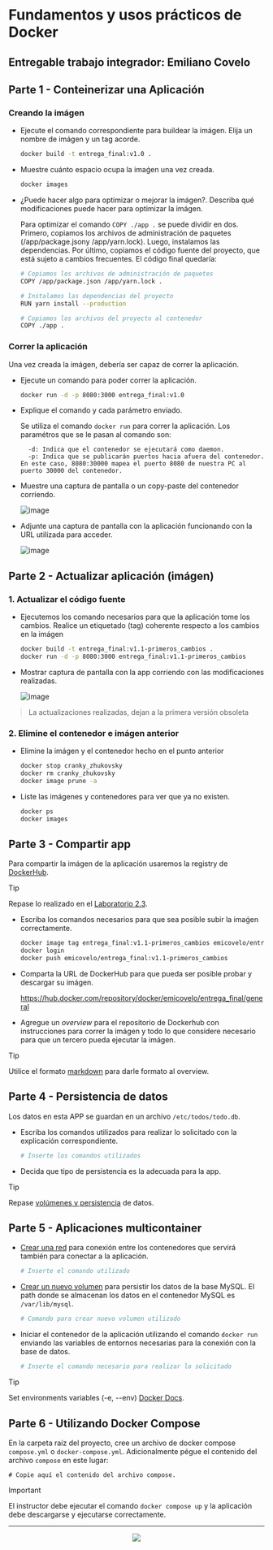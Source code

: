 # Fundamentos y usos prácticos de Docker

## Entregable trabajo integrador: Emiliano Covelo


## Parte 1 - Conteinerizar una Aplicación


### Creando la imágen

- Ejecute el comando correspondiente para buildear la imágen. Elija un nombre de imágen y un tag acorde. 

    ```bash
    docker build -t entrega_final:v1.0 .
    ```
- Muestre cuánto espacio ocupa la imaǵen una vez creada.

    ```bash
    docker images
    ```
- ¿Puede hacer algo para optimizar o mejorar la imágen?. Describa qué modificaciones puede hacer para optimizar la imágen.

    Para optimizar el comando `COPY ./app .` se puede dividir en dos. Primero, copiamos los archivos de administración de paquetes (/app/package.jsony /app/yarn.lock). 
    Luego, instalamos las dependencias. 
    Por último, copiamos el código fuente del proyecto, que está sujeto a cambios frecuentes.
    El código final quedaría: 
    ```bash
    # Copiamos los archivos de administración de paquetes
    COPY /app/package.json /app/yarn.lock .

    # Instalamos las dependencias del proyecto
    RUN yarn install --production

    # Copiamos los archivos del proyecto al contenedor
    COPY ./app .
    ```



### Correr la aplicación

Una vez creada la imágen, debería ser capaz de correr la aplicación.


- Ejecute un comando para poder correr la aplicación.
    ```bash
    docker run -d -p 8080:3000 entrega_final:v1.0
    ```
- Explique el comando y cada parámetro enviado.

   Se utiliza el comando `docker run` para correr la aplicación. Los paramétros que se le pasan al comando son:

        -d: Indica que el contenedor se ejecutará como daemon.
        -p: Indica que se publicarán puertos hacia afuera del contenedor. En este caso, 8080:30000 mapea el puerto 8080 de nuestra PC al puerto 30000 del contenedor.
  
- Muestre una captura de pantalla o un copy-paste del contenedor corriendo.

    ![image](https://github.com/user-attachments/assets/8e28cb64-4e24-4932-af9a-0af5f83dad66)

- Adjunte una captura de pantalla con la aplicación funcionando con la URL utilizada para acceder.

    ![image](https://github.com/user-attachments/assets/79fee30c-6440-4e22-9017-aed0b5a87354)


## Parte 2 - Actualizar aplicación (imágen)

### 1. Actualizar el código fuente

- Ejecutemos los comando necesarios para que la aplicación tome los cambios. Realice un etiquetado (tag) coherente respecto a los cambios en la imágen
    
    ```bash
    docker build -t entrega_final:v1.1-primeros_cambios .
    docker run -d -p 8080:3000 entrega_final:v1.1-primeros_cambios
    ```

- Mostrar captura de pantalla con la app corriendo con las modificaciones realizadas.

    ![image](https://github.com/user-attachments/assets/db130156-f46e-4eb2-a8bb-1f35f6183d41)

> La actualizaciones realizadas, dejan a la primera versión obsoleta

### 2. Elimine el contenedor e imágen anterior

- Elimine la imágen y el contenedor hecho en el punto anterior

    ```bash
    docker stop cranky_zhukovsky
    docker rm cranky_zhukovsky
    docker image prune -a
    ```

- Liste las imágenes y contenedores para ver que ya no existen.

    ```bash
    docker ps
    docker images
    ```


## Parte 3 - Compartir app

Para compartir la imágen de la aplicación usaremos la registry de [DockerHub](https://hub.docker.com/).

> [!TIP]
> Repase lo realizado en el [Laboratorio 2.3](https://github.com/kity-linuxero/docker_410_practicas/blob/main/labs/02-conceptos-basicos/23-images-push.md#3-subimos-a-la-registry).


- Escriba los comandos necesarios para que sea posible subir la imaǵen correctamente.

    ```bash
    docker image tag entrega_final:v1.1-primeros_cambios emicovelo/entrega_final:v1.1-primeros_cambios
    docker login
    docker push emicovelo/entrega_final:v1.1-primeros_cambios
    ```

- Comparta la URL de DockerHub para que pueda ser posible probar y descargar su imágen.

    https://hub.docker.com/repository/docker/emicovelo/entrega_final/general

- Agregue un _overview_ para el repositorio de Dockerhub con instrucciones para correr la imágen y todo lo que considere necesario para que un tercero pueda ejecutar la imágen.

> [!TIP]
> Utilice el formato [markdown](https://docs.github.com/es/get-started/writing-on-github/getting-started-with-writing-and-formatting-on-github/basic-writing-and-formatting-syntax) para darle formato al overview.


## Parte 4 - Persistencia de datos

Los datos en esta APP se guardan en un archivo `/etc/todos/todo.db`.

- Escriba los comandos utilizados para realizar lo solicitado con la explicación correspondiente.

    ```bash
    # Inserte los comandos utilizados
    ```

- Decida que tipo de persistencia es la adecuada para la app.

> [!TIP]
> Repase [volúmenes y persistencia](https://docker.idepba.com.ar/clase4.html#/volumenes) de datos.


## Parte 5 - Aplicaciones multicontainer


- [Crear una red](https://docker.idepba.com.ar/clase4.html#/network_create) para conexión entre los contenedores que servirá también para conectar a la aplicación.

    ```bash
    # Inserte el comando utilizado
    ```
- [Crear un nuevo volumen](https://docker.idepba.com.ar/clase4.html#/volume_create) para persistir los datos de la base MySQL. El path donde se almacenan los datos en el contenedor MySQL es `/var/lib/mysql`.
    
    ```bash
    # Comando para crear nuevo volumen utilizado
    ```
- Iniciar el contenedor de la aplicación utilizando el comando `docker run` enviando las variables de entornos necesarias para la conexión con la base de datos.

    ```bash
    # Inserte el comando necesario para realizar lo solicitado
    ```

> [!TIP]
> Set environments variables (-e, --env) [Docker Docs](https://docs.docker.com/reference/cli/docker/container/run/#env).




## Parte 6 - Utilizando Docker Compose

En la carpeta raíz del proyecto, cree un archivo de docker compose `compose.yml` o `docker-compose.yml`. Adicionalmente pégue el contenido del archivo `compose` en este lugar:

```compose
# Copie aquí el contenido del archivo compose.
```

> [!IMPORTANT]  
> El instructor debe ejecutar el comando `docker compose up` y la aplicación debe descargarse y ejecutarse correctamente.

----


<p align="center">
  <img src="./imgs/logos.footer.gray.webp">
</p>




